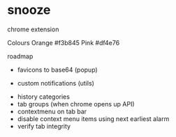 # snooze
chrome extension

Colours
Orange #f3b845
Pink #df4e76

roadmap
<!-- - fix / test contextMenus (bg) -->
<!-- - fix removeTab (dashboard) -->
- favicons to base64 (popup)
<!-- - change removeTab to history (dashboard) -->
<!-- - window ui (dashboard) -->
<!-- - cleanUpHistory (bg) -->
<!-- - remove all history (dashboard) -->
- custom notifications (utils)
<!-- - wake up buttons (dashboard) -->
<!-- - fix wakeUp + alarms + bg initialize -->
- history categories
- tab groups (when chrome opens up API)
- contextmenu on tab bar
- disable context menu items using next earliest alarm
- verify tab integrity